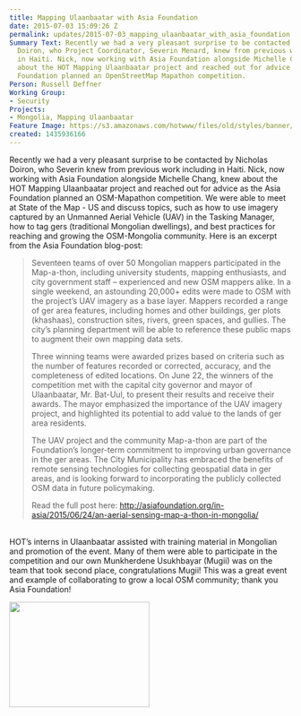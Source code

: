 ```yaml
---
title: Mapping Ulaanbaatar with Asia Foundation
date: 2015-07-03 15:09:26 Z
permalink: updates/2015-07-03_mapping_ulaanbaatar_with_asia_foundation
Summary Text: Recently we had a very pleasant surprise to be contacted by Nicholas
  Doiron, who Project Coordinator, Severin Menard, knew from previous work including
  in Haiti. Nick, now working with Asia Foundation alongside Michelle Chang, knew
  about the HOT Mapping Ulaanbaatar project and reached out for advice as the Asia
  Foundation planned an OpenStreetMap Mapathon competition.
Person: Russell Deffner
Working Group:
- Security
Projects:
- Mongolia, Mapping Ulaanbaatar
Feature Image: https://s3.amazonaws.com/hotwww/files/old/styles/banner/public/11422721_880758605351234_60885064_n.jpg
created: 1435936166
---
```


<p id="docs-internal-guid-288df06b-5473-9c30-39eb-1bf8dd225e12" dir="ltr">Recently we had a very pleasant surprise to be contacted by Nicholas Doiron, who Severin knew from previous work including in Haiti. Nick, now working with Asia Foundation alongside Michelle Chang, knew about the HOT Mapping Ulaanbaatar project and reached out for advice as the Asia Foundation planned an OSM-Mapathon competition. We were able to meet at State of the Map - US and discuss topics, such as how to use imagery captured by an Unmanned Aerial Vehicle (UAV) in the Tasking Manager, how to tag gers (traditional Mongolian dwellings), and best practices for reaching and growing the OSM-Mongolia community. Here is an excerpt from the Asia Foundation blog-post:</p><blockquote><p dir="ltr">Seventeen teams of over 50 Mongolian mappers participated in the Map-a-thon, including university students, mapping enthusiasts, and city government staff – experienced and new OSM mappers alike. In a single weekend, an astounding 20,000+ edits were made to OSM with the project’s UAV imagery as a base layer. Mappers recorded a range of ger area features, including homes and other buildings, ger plots (khashaas), construction sites, rivers, green spaces, and gullies. The city’s planning department will be able to reference these public maps to augment their own mapping data sets.</p><p dir="ltr">Three winning teams were awarded prizes based on criteria such as the number of features recorded or corrected, accuracy, and the completeness of edited locations. On June 22, the winners of the competition met with the capital city governor and mayor of Ulaanbaatar, Mr. Bat-Uul, to present their results and receive their awards. The mayor emphasized the importance of the UAV imagery project, and highlighted its potential to add value to the lands of ger area residents.</p><p dir="ltr">The UAV project and the community Map-a-thon are part of the Foundation’s longer-term commitment to improving urban governance in the ger areas. The City Municipality has embraced the benefits of remote sensing technologies for collecting geospatial data in ger areas, and is looking forward to incorporating the publicly collected OSM data in future policymaking.</p><p dir="ltr">Read the full post here: <a href="http://asiafoundation.org/in-asia/2015/06/24/an-aerial-sensing-map-a-thon-in-mongolia/">http://asiafoundation.org/in-asia/2015/06/24/an-aerial-sensing-map-a-thon-in-mongolia/</a></p></blockquote><p><br>HOT’s interns in Ulaanbaatar assisted with training material in Mongolian and promotion of the event. Many of them were able to participate in the competition and our own Munkherdene Usukhbayar (Mugii) was on the team that took second place, congratulations Mugii! This was a great event and example of collaborating to grow a local OSM community; thank you Asia Foundation!</p><p><img class="image-medium" src="https://s3.amazonaws.com/hotwww/files/old/styles/medium/public/11422721_880758605351234_60885064_n.jpg?itok=bY2QdOGb" alt="" height="188" width="250"></p>
